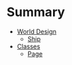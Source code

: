 # Summary

* [World Design](chapters/world-design/index.md)
  - [Ship](chapters/world-design/ship/index.md)
* [Classes](chapters/classes/index.md)
  - [Page](chapters/classes/page/page.md)
